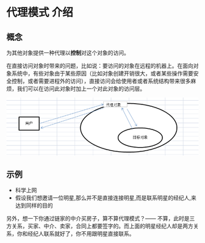 # 代理模式 介绍

## 概念

为其他对象提供一种代理以**控制**对这个对象的访问。

在直接访问对象时带来的问题，比如说：要访问的对象在远程的机器上。在面向对象系统中，有些对象由于某些原因（比如对象创建开销很大，或者某些操作需要安全控制，或者需要进程外的访问），直接访问会给使用者或者系统结构带来很多麻烦，我们可以在访问此对象时加上一个对此对象的访问层。

![](./img/1.png)

## 示例

- 科学上网
- 假设我们想邀请一位明星,那么并不是直接连接明星,而是联系明星的经纪人,来达到同样的目的

另外，想一下你通过链家的中介买房子，算不算代理模式？—— 不算，此时是三方关系，买家、中介、卖家，合同上都要签字的。而上面的明星经纪人却是两方关系，你和经纪人联系就好了，你不用跟明星直接联系。
